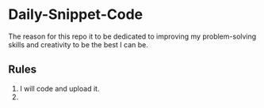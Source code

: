 # Daily-Snippet-Code
The reason for this repo it to be dedicated to improving my problem-solving skills and creativity to be the best I can be.

## Rules 
1. I will code and upload it.
2. 
